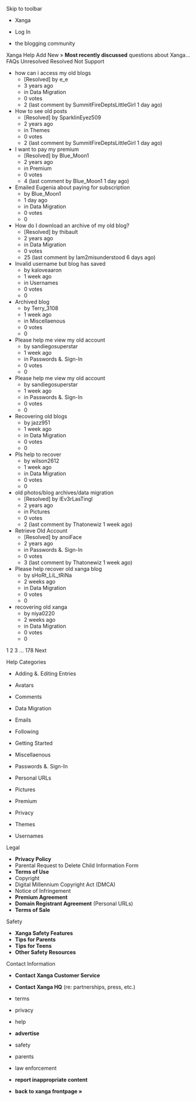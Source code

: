 Skip to toolbar

*   Xanga

*   Log In

*   the blogging community

Xanga Help Add New » **Most recently discussed** questions about Xanga… FAQs Unresolved Resolved Not Support

*   how can i access my old blogs
    *   \[Resolved\] by e\_e
    *   3 years ago
    *   in Data Migration
    *   0 votes
    *   2 (last comment by SummitFireDeptsLittleGirl 1 day ago)
*   How to see old posts
    *   \[Resolved\] by SparklinEyez509
    *   2 years ago
    *   in Themes
    *   0 votes
    *   2 (last comment by SummitFireDeptsLittleGirl 1 day ago)
*   I want to pay my premium
    *   \[Resolved\] by Blue\_Moon1
    *   2 years ago
    *   in Premium
    *   0 votes
    *   4 (last comment by Blue\_Moon1 1 day ago)
*   Emailed Eugenia about paying for subscription
    *   by Blue\_Moon1
    *   1 day ago
    *   in Data Migration
    *   0 votes
    *   0
*   How do I download an archive of my old blog?
    *   \[Resolved\] by thibault
    *   2 years ago
    *   in Data Migration
    *   0 votes
    *   25 (last comment by Iam2misunderstood 6 days ago)
*   Invalid username but blog has saved
    *   by kaloveaaron
    *   1 week ago
    *   in Usernames
    *   0 votes
    *   0
*   Archived blog
    *   by Terry\_3108
    *   1 week ago
    *   in Miscellaenous
    *   0 votes
    *   0
*   Please help me view my old account
    *   by sandiegosuperstar
    *   1 week ago
    *   in Passwords &. Sign-In
    *   0 votes
    *   0
*   Please help me view my old account
    *   by sandiegosuperstar
    *   1 week ago
    *   in Passwords &. Sign-In
    *   0 votes
    *   0
*   Recovering old blogs
    *   by jazz951
    *   1 week ago
    *   in Data Migration
    *   0 votes
    *   0
*   Pls help to recover
    *   by wilson2612
    *   1 week ago
    *   in Data Migration
    *   0 votes
    *   0
*   old photos/blog archives/data migration
    *   \[Resolved\] by lEv3rLasTingl
    *   2 years ago
    *   in Pictures
    *   0 votes
    *   2 (last comment by Thatonewiz 1 week ago)
*   Retrieve Old Account
    *   \[Resolved\] by anoiFace
    *   2 years ago
    *   in Passwords &. Sign-In
    *   0 votes
    *   3 (last comment by Thatonewiz 1 week ago)
*   Please help recover old xanga blog
    *   by sHoRt\_LiL\_tRiNa
    *   2 weeks ago
    *   in Data Migration
    *   0 votes
    *   0
*   recovering old xanga
    *   by niya0220
    *   2 weeks ago
    *   in Data Migration
    *   0 votes
    *   0

1 2 3 ... 178 Next

Help Categories

*   Adding &. Editing Entries
*   Avatars
*   Comments
*   Data Migration
*   Emails
*   Following
*   Getting Started
*   Miscellaenous

*   Passwords &. Sign-In
*   Personal URLs
*   Pictures
*   Premium
*   Privacy
*   Themes
*   Usernames

Legal

*   **Privacy Policy**
*   Parental Request to Delete Child Information Form
*   **Terms of Use**
*   Copyright
*   Digital Millennium Copyright Act (DMCA)
*   Notice of Infringement
*   **Premium Agreement**
*   **Domain Registrant Agreement** (Personal URLs)
*   **Terms of Sale**

Safety

*   **Xanga Safety Features**
*   **Tips for Parents**
*   **Tips for Teens**
*   **Other Safety Resources**

Contact Information

*   **Contact Xanga Customer Service**
*   **Contact Xanga HQ** (re: partnerships, press, etc.)

*   terms
*   privacy
*   help
*   **advertise**

*   safety
*   parents
*   law enforcement
*   **report inappropriate content**

*   **back to xanga frontpage »**